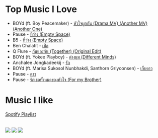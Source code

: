 <h1>Top Music I Love</h1>
<ul>
   <li>BOYd (ft. Boy Peacemaker) - <a href="https://www.youtube.com/watch?v=bVeKMf-iTfg">หัวใจผูกกัน (Drama MV) </a> <a href="https://www.youtube.com/watch?v=6Rs6m5ti9Dk">(Another MV) </a><a href="https://www.youtube.com/watch?v=hUu05C2MW2E">(Another One)</a></li>
  <li>Pause - <a href="https://www.youtube.com/watch?v=zyYg62Ex7IA">ที่ว่าง (Empty Space)</a></li>
     <li>B5 - <a href="https://www.youtube.com/watch?v=E4KeUUrGdDw">ที่ว่าง (Empty Space)</a></li>
     <li>Ben Chalatit - <a href="https://www.youtube.com/watch?v=TbChCxHDZCs">เปิด</a></li>
   <li>Q Flure - <a href="https://www.youtube.com/watch?v=DnQS-kn06EE">กันและกัน (Together) (Original Edit)</a></li>
  <li>BOYd (ft. Yokee Playboy) - <a href="https://www.youtube.com/watch?v=6lWtOAoz32E">ต่างมุม (Different Minds)</a></li>
  <li>Anchalee Jongkadeekij - <a href="https://www.youtube.com/watch?v=rXtxmVVS0dc">รัก</a></li>
  <li>BOYd (ft. Marisa Sukosol Nunbhakdi, Santhorn Griyoonsen) - <a href="https://www.youtube.com/watch?v=3gcHKFx5Asc">เก็บดาว</a>
  <li>Pause - <a href="https://www.youtube.com/watch?v=n_NTET76qZU">ดาว</a></li>
  <li>Pause - <a href="https://www.youtube.com/watch?v=r1L_MzeuEjk">รักเธอทั้งหมดของหัวใจ (For my Brother)</a></li>
    <!-- <li>BOYd <br/>(ft. Pod Moderndog, Radklao Armradit, Nop Ponchamni, Poe Yokeeplayboy, Rik Wachirapilan, Saichon Radomkit, Noi Pru, PingPong soul after six, Dojo city, Nadia,      Nong Pimpilak, Peerapat Tenwong, Lon Three For Three, Burin Bunwisut, Boy Thrai, Ben chalatit, B5, Thee Chaiyadet, Joe Pause, Kamala Sukosol)<br/> - 
      <a href="https://www.youtube.com/watch?v=ZZDV6UL7-kI">Pass the Love Forward</a></li> -->
</ul>

<h1>Music I like</h1>
<a href="https://open.spotify.com/playlist/3NRpXTZ8BKwvmmm1C3YKCu?si=501c7f1a9d3245c3">Spotify Playlist</a>
<br/>
<br/>
<br/>
<img src="https://github-readme-stats.vercel.app/api?username=TinPluss&count_private=true&show_icons=true" /> 
<img src="https://github-readme-stats.vercel.app/api/top-langs/?username=TinPluss&layout=compact" />
<img src="https://github-readme-stats.vercel.app/api/wakatime?username=TinPluss" />
